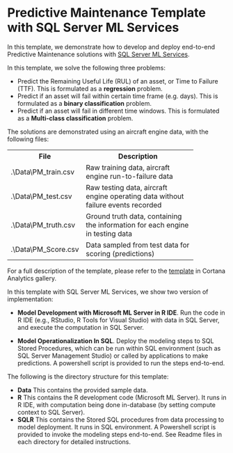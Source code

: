 # Predictive Maintenance Template with SQL Server ML Services

In this template, we demonstrate how to develop and deploy end-to-end Predictive Maintenance solutions with [SQL Server ML Services](https://docs.microsoft.com/en-us/sql/advanced-analytics/what-is-sql-server-machine-learning). 

In this template, we solve the following three problems:

- Predict the Remaining Useful Life (RUL) of an asset, or Time to Failure (TTF). This is formulated as a **regression** problem.  
- Predict if an asset will fail within certain time frame (e.g. days). This is formulated as a **binary classification** problem. 
- Predict if an asset will fail in different time windows. This is formulated as a **Multi-class classification** problem. 

The solutions are demonstrated using an aircraft engine data, with the following files:
<table style="width:85%">
  <tr>
    <th>File</th>
    <th>Description</th>
  </tr>
  <tr>
    <td>.\Data\PM_train.csv</td>
    <td>Raw training data, aircraft engine run-to-failure data</td>
  </tr>
  <tr>
    <td>.\Data\PM_test.csv</td>
    <td>Raw testing data, aircraft engine operating data without failure events recorded</td>
  </tr>
<tr>
    <td>.\Data\PM_truth.csv</td>
    <td>Ground truth data, containing the information for each engine in testing data</td>
  </tr>  
<tr>
    <td>.\Data\PM_Score.csv</td>
    <td>Data sampled from test data for scoring (predictions) </td>
  </tr>
</table>

For a full description of the template, please refer to the [template](https://gallery.cortanaanalytics.com/Collection/Predictive-Maintenance-Template-3) in Cortana Analytics gallery.

In this template with SQL Server ML Services, we show two version of implementation:
 
- **Model Development with Microsoft ML Server in R IDE**. Run the code in R IDE (e.g., RStudio, R Tools for Visual Studio) with data in SQL Server, and execute the computation in SQL Server.

- **Model Operationalization In SQL**. Deploy the modeling steps to SQL Stored Procedures, which can be run within SQL environment (such as SQL Server Management Studio) or called by applications to make predictions. A powershell script is provided to run the steps end-to-end. 

The following is the directory structure for this template:

* **Data**    This contains the provided sample data.
* **R**	      This contains the R development code (Microsoft ML Server). It runs in R IDE, with computation being done in-database (by setting compute context to SQL Server). 
* **SQLR**    This contains the Stored SQL procedures from data processing to model deployment. It runs in SQL environment. A Powershell script is provided to invoke the modeling steps end-to-end.  See Readme files in each directory for detailed instructions.

 
